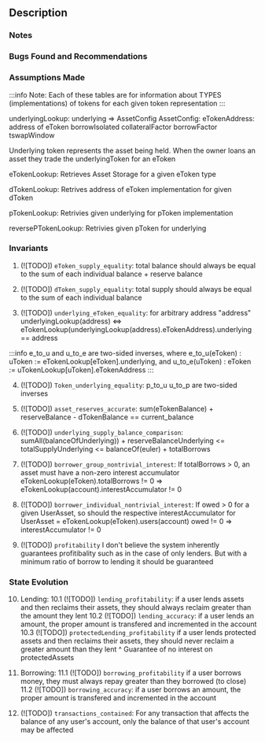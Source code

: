## Description
### Notes
### Bugs Found and Recommendations
### Assumptions Made


:::info
    Note: Each of these tables are for information about TYPES (implementations) of tokens for each given token representation
:::

underlyingLookup: underlying => AssetConfig
    AssetConfig:
        eTokenAddress: address of eToken
        borrowIsolated
        collateralFactor
        borrowFactor
        tswapWindow

Underlying token represents the asset being held. When the owner loans an asset they trade the underlyingToken for an eToken

eTokenLookup: Retrieves Asset Storage for a given eToken type

dTokenLookup: Retrives address of eToken implementation for given dToken

pTokenLookup: Retrivies given underlying for pToken implementation

reversePTokenLookup: Retrivies given pToken for underlying

### Invariants

1. (![TODO]) `eToken_supply_equality`:
        total balance should always be equal to the sum of each individual balance + reserve balance

2. (![TODO]) `dToken_supply_equality`:
    total supply should always be equal to the sum of each individual balance

3. (![TODO]) `underlying_eToken_equality`:
for arbitrary address "address"
    underlyingLookup(address) <=>
    eTokenLookup(underlyingLookup(address).eTokenAddress).underlying == address

:::info 
e_to_u and u_to_e are two-sided inverses, where
  e_to_u(eToken) : uToken := eTokenLookup[eToken].underlying, and
  u_to_e(uToken) : eToken := uTokenLookup[uToken].eTokenAddress
:::

<!-- e_to_d and d_to_e are two-sided inverses...
    ^ outdated and no longer true -->

4. (![TODO]) `Token_underlying_equality`:
    p_to_u u_to_p are two-sided inverses

5. (![TODO]) `asset_reserves_accurate`:
    sum(eTokenBalance) + reserveBalance - dTokenBalance == current_balance 

6. (![TODO]) `underlying_supply_balance_comparison`:
    sumAll(balanceOfUnderlying)) + reserveBalanceUnderlying <= totalSupplyUnderlying <= balanceOf(euler) + totalBorrows 

7. (![TODO]) `borrower_group_nontrivial_interest`:
    If totalBorrows > 0, an asset must have a non-zero interest accumulator
    eTokenLookup(eToken).totalBorrows != 0 => eTokenLookup(account).interestAccumulator != 0

8. (![TODO]) `borrower_individual_nontrivial_interest`:
    If owed > 0 for a given UserAsset, so should the respective interestAccumulator
    for UserAsset = eTokenLookup(eToken).users(account)
        owed != 0 => interestAccumulator != 0

9. (![TODO]) `profitability`
    I don't believe the system inherently guarantees profitibality such as in the case of only lenders. But with a minimum ratio of borrow to lending it should be guaranteed

### State Evolution

10. Lending:
    10.1 (![TODO]) `lending_profitability`:
        if a user lends assets and then reclaims their assets, they should always reclaim greater than the amount they lent
    10.2 (![TODO]) `lending_accuracy`:
        if a user lends an amount, the proper amount is transfered and incremented in the account
    10.3 (![TODO]) `protectedLending_profitability`
        if a user lends protected assets and then reclaims their assets, they should never reclaim a greater amount than they lent
        ^ Guarantee of no interest on protectedAssets

11. Borrowing:
    11.1 (![TODO]) `borrowing_profitability`
        if a user borrows money, they must always repay greater than they borrowed (to close)
    11.2 (![TODO]) `borrowing_accuracy`:
        if a user borrows an amount, the proper amount is transfered and incremented in the account

12. (![TODO]) `transactions_contained`:
    For any transaction that affects the balance of any user's account, only the balance of that user's account may be affected 

